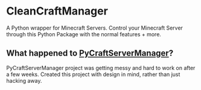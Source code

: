 # CleanCraftManager
A Python wrapper for Minecraft Servers. Control your Minecraft Server through this Python Package with the normal features + more.

## What happened to [PyCraftServerManager](https://github.com/anthonymendez/PyCraftServerManager)?

PyCraftServerManager project was getting messy and hard to work on after a few weeks. Created this project with design in mind, rather than just hacking away.
